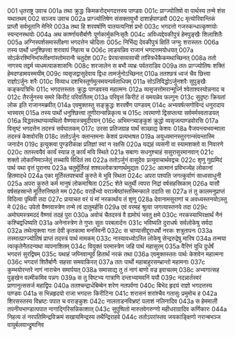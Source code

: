 001  धृतराष्ट्र उवाच
001a तथा क्रुद्धः किमकरोद्भगदत्तस्य पाण्डवः
001c प्राग्ज्योतिषो वा पार्थस्य तन्मे शंस यथातथम्
002  सञ्जय उवाच
002a प्राग्ज्योतिषेण संसक्तावुभौ दाशार्हपाण्डवौ
002c मृत्योरिवान्तिकं प्राप्तौ सर्वभूतानि मेनिरे
003a तथा हि शरवर्षाणि पातयत्यनिशं प्रभो
003c भगदत्तो गजस्कन्धात्कृष्णयोः स्यन्दनस्थयोः
004a अथ कार्ष्णायसैर्बाणैः पूर्णकार्मुकनिःसृतैः
004c अविध्यद्देवकीपुत्रं हेमपुङ्खैः शिलाशितैः
005a अग्निस्पर्शसमास्तीक्ष्णा भगदत्तेन चोदिताः
005c निर्भिद्य देवकीपुत्रं क्षितिं जग्मुः शरास्ततः
006a तस्य पार्थो धनुश्छित्त्वा शरावापं निहत्य च
006c लाडयन्निव राजानं भगदत्तमयोधयत्
007a सोऽर्करश्मिनिभांस्तीक्ष्णांस्तोमरान्वै चतुर्दश
007c प्रेरयत्सव्यसाची तांस्त्रिधैकैकमथाच्छिनत्
008a ततो नागस्य तद्वर्म व्यधमत्पाकशासनिः
008c शरजालेन स बभौ व्यभ्रः पर्वतराडिव
009a ततः प्राग्ज्योतिषः शक्तिं हेमदण्डामयस्मयीम्
009c व्यसृजद्वासुदेवाय द्विधा तामर्जुनोऽच्छिनत्
010a ततश्छत्रं ध्वजं चैव छित्त्वा राज्ञोऽर्जुनः शरैः
010c विव्याध दशभिस्तूर्णमुत्स्मयन्पर्वताधिपम्
011a सोऽतिविद्धोऽर्जुनशरैः सुपुङ्खैः कङ्कपत्रिभिः
011c भगदत्तस्ततः क्रुद्धः पाण्डवस्य महात्मनः
012a व्यसृजत्तोमरान्मूर्ध्नि श्वेताश्वस्योन्ननाद च
012c तैरर्जुनस्य समरे किरीटं परिवर्तितम्
013a परिवृत्तं किरीटं तं यमयन्नेव फल्गुनः
013c सुदृष्टः क्रियतां लोक इति राजानमब्रवीत्
014a एवमुक्तस्तु सङ्क्रुद्धः शरवर्षेण पाण्डवम्
014c अभ्यवर्षत्सगोविन्दं धनुरादाय भास्वरम्
015a तस्य पार्थो धनुश्छित्त्वा तूणीरान्सन्निकृत्य च
015c त्वरमाणो द्विसप्तत्या सर्वमर्मस्वताडयत्
016a विद्धस्तथाप्यव्यथितो वैष्णवास्त्रमुदीरयन्
016c अभिमन्त्र्याङ्कुशं क्रुद्धो व्यसृजत्पाण्डवोरसि
017a विसृष्टं भगदत्तेन तदस्त्रं सर्वघातकम्
017c उरसा प्रतिजग्राह पार्थं सञ्छाद्य केशवः
018a वैजयन्त्यभवन्माला तदस्त्रं केशवोरसि
018c ततोऽर्जुनः क्लान्तमनाः केशवं प्रत्यभाषत
019a अयुध्यमानस्तुरगान्संयन्तास्मि जनार्दन
019c इत्युक्त्वा पुण्डरीकाक्ष प्रतिज्ञां स्वां न रक्षसि
020a यद्यहं व्यसनी वा स्यामशक्तो वा निवारणे
020c ततस्त्वयैवं कार्यं स्यान्न तु कार्यं मयि स्थिते
021a सबाणः सधनुश्चाहं ससुरासुरमानवान्
021c शक्तो लोकानिमाञ्जेतुं तच्चापि विदितं तव
022a ततोऽर्जुनं वासुदेवः प्रत्युवाचार्थवद्वचः
022c शृणु गुह्यमिदं पार्थ यथा वृत्तं पुरानघ
023a चतुर्मूर्तिरहं शश्वल्लोकत्राणार्थमुद्यतः
023c आत्मानं प्रविभज्येह लोकानां हितमादधे
024a एका मूर्तिस्तपश्चर्यां कुरुते मे भुवि स्थिता
024c अपरा पश्यति जगत्कुर्वाणं साध्वसाधुनी
025a अपरा कुरुते कर्म मानुषं लोकमाश्रिता
025c शेते चतुर्थी त्वपरा निद्रां वर्षसहस्रिकाम्
026a यासौ वर्षसहस्रान्ते मूर्तिरुत्तिष्ठते मम
026c वरार्हेभ्यो वराञ्श्रेष्ठांस्तस्मिन्काले ददाति सा
027a तं तु कालमनुप्राप्तं विदित्वा पृथिवी तदा
027c प्रायाचत वरं यं मां नरकार्थाय तं शृणु
028a देवानामसुराणां च अवध्यस्तनयोऽस्तु मे
028c उपेतो वैष्णवास्त्रेण तन्मे त्वं दातुमर्हसि
029a एवं वरमहं श्रुत्वा जगत्यास्तनये तदा
029c अमोघमस्त्रमददं वैष्णवं तदहं पुरा
030a अवोचं चैतदस्त्रं वै ह्यमोघं भवतु क्षमे
030c नरकस्याभिरक्षार्थं नैनं कश्चिद्वधिष्यति
031a अनेनास्त्रेण ते गुप्तः सुतः परबलार्दनः
031c भविष्यति दुराधर्षः सर्वलोकेषु सर्वदा
032a तथेत्युक्त्वा गता देवी कृतकामा मनस्विनी
032c स चाप्यासीद्दुराधर्षो नरकः शत्रुतापनः
033a तस्मात्प्राग्ज्योतिषं प्राप्तं तदस्त्रं पार्थ मामकम्
033c नास्यावध्योऽस्ति लोकेषु सेन्द्ररुद्रेषु मारिष
034a तन्मया त्वत्कृतेनैतदन्यथा व्यपनाशितम्
034c वियुक्तं परमास्त्रेण जहि पार्थ महासुरम्
035a वैरिणं युधि दुर्धर्षं भगदत्तं सुरद्विषम्
035c यथाहं जघ्निवान्पूर्वं हितार्थं नरकं तथा
036a एवमुक्तस्ततः पार्थः केशवेन महात्मना
036c भगदत्तं शितैर्बाणैः सहसा समवाकिरत्
037a ततः पार्थो महाबाहुरसम्भ्रान्तो महामनाः
037c कुम्भयोरन्तरे नागं नाराचेन समार्पयत्
038a समासाद्य तु तं नागं बाणो वज्र इवाचलम्
038c अभ्यगात्सह पुङ्खेन वल्मीकमिव पन्नगः
039a स तु विष्टभ्य गात्राणि दन्ताभ्यामवनिं ययौ
039c नदन्नार्तस्वरं प्राणानुत्ससर्ज महाद्विपः
040a ततश्चन्द्रार्धबिम्बेन शरेण नतपर्वणा
040c बिभेद हृदयं राज्ञो भगदत्तस्य पाण्डवः
041a स भिन्नहृदयो राजा भगदत्तः किरीटिना
041c शरासनं शरांश्चैव गतासुः प्रमुमोच ह
042a शिरसस्तस्य विभ्रष्टः पपात च वराङ्कुशः
042c नालताडनविभ्रष्टं पलाशं नलिनादिव
043a स हेममाली तपनीयभाण्डात्पपात नागाद्गिरिसन्निकाशात्
043c सुपुष्पितो मारुतवेगरुग्णो महीधराग्रादिव कर्णिकारः
044a निहत्य तं नरपतिमिन्द्रविक्रमं सखायमिन्द्रस्य तथैन्द्रिराहवे
044c ततोऽपरांस्तव जयकाङ्क्षिणो नरान्बभञ्ज वायुर्बलवान्द्रुमानिव

